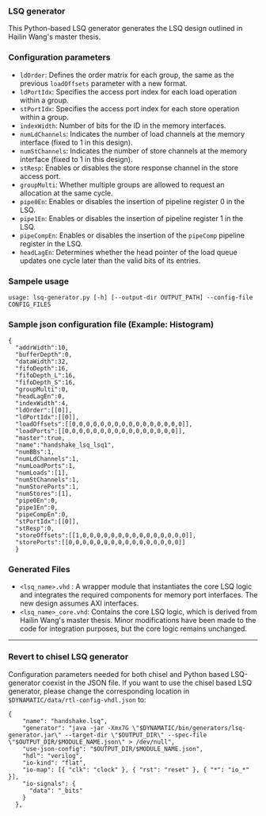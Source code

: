 ### LSQ generator
This Python-based LSQ generator generates the LSQ design outlined in Hailin Wang's master thesis.

### Configuration parameters

- `ldOrder`: Defines the order matrix for each group, the same as the previous `loadOffsets` parameter with a new format.
- `ldPortIdx`: Specifies the access port index for each load operation within a group.
- `stPortIdx`: Specifies the access port index for each store operation within a group.
- `indexWidth`: Number of bits for the ID in the memory interfaces.
- `numLdChannels`: Indicates the number of load channels at the memory interface (fixed to 1 in this design).
- `numStChannels`: Indicates the number of store channels at the memory interface (fixed to 1 in this design).
- `stResp`: Enables or disables the store response channel in the store access port.
- `groupMulti`: Whether multiple groups are allowed to request an allocation at the same cycle.
- `pipe0En`: Enables or disables the insertion of pipeline register 0 in the LSQ.
- `pipe1En`: Enables or disables the insertion of pipeline register 1 in the LSQ.
- `pipeCompEn`: Enables or disables the insertion of the `pipeComp` pipeline register in the LSQ.
- `headLagEn`: Determines whether the head pointer of the load queue updates one cycle later than the valid bits of its entries.


### Sampele usage

```
usage: lsq-generator.py [-h] [--output-dir OUTPUT_PATH] --config-file CONFIG_FILES
```

### Sample json configuration file (Example: Histogram)

```
{
  "addrWidth":10,
  "bufferDepth":0,
  "dataWidth":32,
  "fifoDepth":16,
  "fifoDepth_L":16,
  "fifoDepth_S":16,
  "groupMulti":0,
  "headLagEn":0,
  "indexWidth":4,
  "ldOrder":[[0]],
  "ldPortIdx":[[0]],
  "loadOffsets":[[0,0,0,0,0,0,0,0,0,0,0,0,0,0,0,0]],
  "loadPorts":[[0,0,0,0,0,0,0,0,0,0,0,0,0,0,0,0]],
  "master":true,
  "name":"handshake_lsq_lsq1",
  "numBBs":1,
  "numLdChannels":1,
  "numLoadPorts":1,
  "numLoads":[1],
  "numStChannels":1,
  "numStorePorts":1,
  "numStores":[1],
  "pipe0En":0,
  "pipe1En":0,
  "pipeCompEn":0,
  "stPortIdx":[[0]],
  "stResp":0,
  "storeOffsets":[[1,0,0,0,0,0,0,0,0,0,0,0,0,0,0,0]],
  "storePorts":[[0,0,0,0,0,0,0,0,0,0,0,0,0,0,0,0]]
  }
```

### Generated Files

- `<lsq_name>.vhd` : A wrapper module that instantiates the core LSQ logic and integrates the required components for memory port interfaces. The new design assumes AXI interfaces.
- `<lsq_name>_core.vhd`: Contains the core LSQ logic, which is derived from Hailin Wang's master thesis. Minor modifications have been made to the code for integration purposes, but the core logic remains unchanged.

---
### Revert to chisel LSQ generator
Configuration parameters needed for both chisel and Python based LSQ-generator coexist in the JSON file. If you want to use the chisel based LSQ generator, please change the corresponding location in `$DYNAMATIC/data/rtl-config-vhdl.json` to:

```
{
    "name": "handshake.lsq",
    "generator": "java -jar -Xmx7G \"$DYNAMATIC/bin/generators/lsq-generator.jar\" --target-dir \"$OUTPUT_DIR\" --spec-file \"$OUTPUT_DIR/$MODULE_NAME.json\" > /dev/null",
    "use-json-config": "$OUTPUT_DIR/$MODULE_NAME.json",
    "hdl": "verilog",
    "io-kind": "flat",
    "io-map": [{ "clk": "clock" }, { "rst": "reset" }, { "*": "io_*" }],
    "io-signals": {
      "data": "_bits"
    }
  },
```